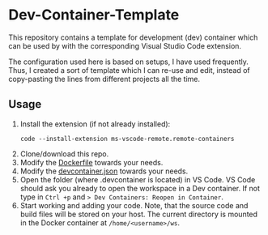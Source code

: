 # Dev-Container-Template
This repository contains a template for development (dev) container which can be used by with the corresponding Visual Studio Code extension.

The configuration used here is based on setups, I have used frequently.
Thus, I created a sort of template which I can re-use and edit, instead of
copy-pasting the lines from different projects all the time.

## Usage
1. Install the extension (if not already installed):
    ```
    code --install-extension ms-vscode-remote.remote-containers
    ```
2. Clone/download this repo.
3. Modify the [Dockerfile](.devcontainer/Dockerfile) towards your needs.
4. Modify the [devcontainer.json](.devcontainer/devcontainer.json) towards your needs.
6. Open the folder (where .devcontainer is located) in VS Code. VS Code should ask you already to open the workspace in a Dev container. If not type in `Ctrl +p` and `> Dev Containers: Reopen in Container`.
7. Start working and adding your code. Note, that the source code and build files will be stored on your host. The current directory is mounted in the Docker container at `/home/<username>/ws`.
